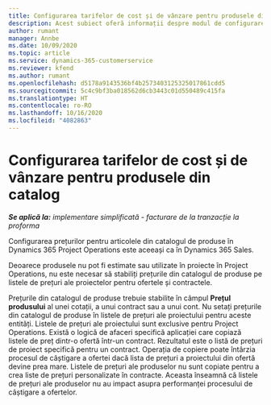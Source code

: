 ```yaml
---
title: Configurarea tarifelor de cost și de vânzare pentru produsele din catalog
description: Acest subiect oferă informații despre modul de configurare al ratei de cost și vânzări pentru elemente dintr-un catalog de produse.
author: rumant
manager: Annbe
ms.date: 10/09/2020
ms.topic: article
ms.service: dynamics-365-customerservice
ms.reviewer: kfend
ms.author: rumant
ms.openlocfilehash: d5178a9143536bf4b2573403125325017861cdd5
ms.sourcegitcommit: 5c4c9bf3ba018562d6cb3443c01d550489c415fa
ms.translationtype: HT
ms.contentlocale: ro-RO
ms.lasthandoff: 10/16/2020
ms.locfileid: "4082863"
---
```

# <a name="set-up-cost-and-sales-rates-for-catalog-products"></a>Configurarea tarifelor de cost și de vânzare pentru produsele din catalog

_**Se aplică la:** implementare simplificată - facturare de la tranzacție la proforma_


Configurarea prețurilor pentru articolele din catalogul de produse în Dynamics 365 Project Operations este aceeași ca în Dynamics 365 Sales.

Deoarece produsele nu pot fi estimate sau utilizate în proiecte în Project Operations, nu este necesar să stabiliți prețurile din catalogul de produse pe listele de prețuri ale proiectelor pentru ofertele și contractele.

Prețurile din catalogul de produse trebuie stabilite în câmpul **Prețul produsului** al unei cotații, a unui contract sau a unui cont. Nu setați prețurile din catalogul de produse în listele de prețuri ale proiectului pentru aceste entități. Listele de prețuri ale proiectului sunt exclusive pentru Project Operations. Există o logică de afaceri specifică aplicației care copiază listele de preț dintr-o ofertă într-un contract. Rezultatul este o listă de prețuri de proiect specifică pentru un contract. Operația de copiere poate întârzia procesul de câștigare a ofertei dacă lista de prețuri a proiectului din ofertă devine prea mare. Listele de prețuri ale produselor nu sunt copiate pentru a crea liste de prețuri personalizate în contracte. Aceasta înseamnă că listele de prețuri ale produselor nu au impact asupra performanței procesului de câștigare a ofertelor.
